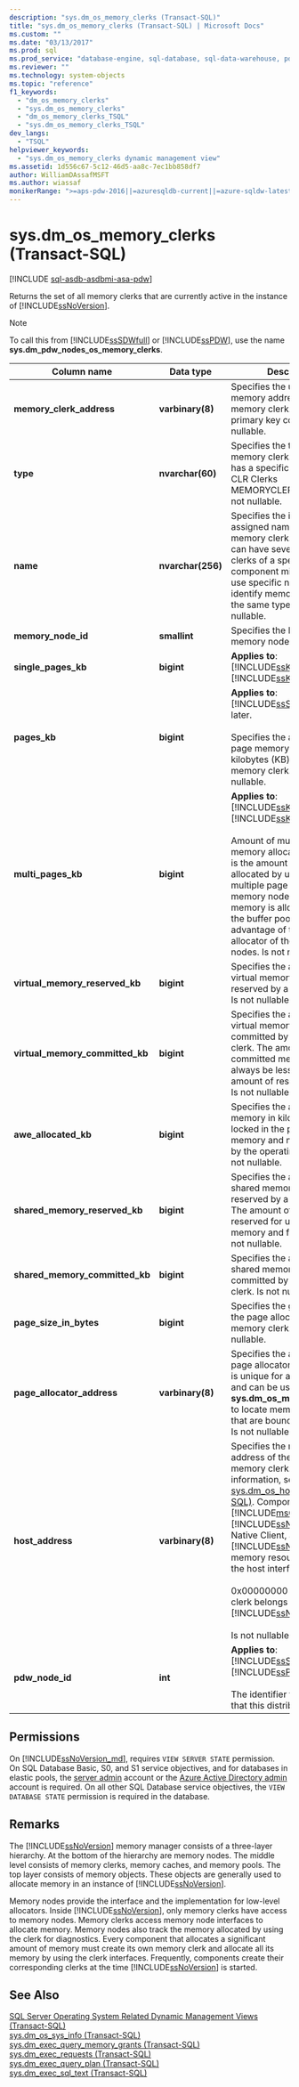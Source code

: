 ```yaml
---
description: "sys.dm_os_memory_clerks (Transact-SQL)"
title: "sys.dm_os_memory_clerks (Transact-SQL) | Microsoft Docs"
ms.custom: ""
ms.date: "03/13/2017"
ms.prod: sql
ms.prod_service: "database-engine, sql-database, sql-data-warehouse, pdw"
ms.reviewer: ""
ms.technology: system-objects
ms.topic: "reference"
f1_keywords: 
  - "dm_os_memory_clerks"
  - "sys.dm_os_memory_clerks"
  - "dm_os_memory_clerks_TSQL"
  - "sys.dm_os_memory_clerks_TSQL"
dev_langs: 
  - "TSQL"
helpviewer_keywords: 
  - "sys.dm_os_memory_clerks dynamic management view"
ms.assetid: 1d556c67-5c12-46d5-aa8c-7ec1bb858df7
author: WilliamDAssafMSFT
ms.author: wiassaf
monikerRange: ">=aps-pdw-2016||=azuresqldb-current||=azure-sqldw-latest||>=sql-server-2016||>=sql-server-linux-2017||=azuresqldb-mi-current"
---
```

# sys.dm_os_memory_clerks (Transact-SQL)
[!INCLUDE [sql-asdb-asdbmi-asa-pdw](../../includes/applies-to-version/sql-asdb-asdbmi-asa-pdw.md)]

  Returns the set of all memory clerks that are currently active in the instance of [!INCLUDE[ssNoVersion](../../includes/ssnoversion-md.md)].  
  
> [!NOTE]  
>  To call this from [!INCLUDE[ssSDWfull](../../includes/sssdwfull-md.md)] or [!INCLUDE[ssPDW](../../includes/sspdw-md.md)], use the name **sys.dm_pdw_nodes_os_memory_clerks**.  
  
|Column name|Data type|Description|  
|-----------------|---------------|-----------------|  
|**memory_clerk_address**|**varbinary(8)**|Specifies the unique memory address of the memory clerk. This is the primary key column. Is not nullable.|  
|**type**|**nvarchar(60)**|Specifies the type of memory clerk. Every clerk has a specific type, such as CLR Clerks MEMORYCLERK_SQLCLR. Is not nullable.|  
|**name**|**nvarchar(256)**|Specifies the internally assigned name of this memory clerk. A component can have several memory clerks of a specific type. A component might choose to use specific names to identify memory clerks of the same type. Is not nullable.|  
|**memory_node_id**|**smallint**|Specifies the ID of the memory node. Not nullable.|  
|**single_pages_kb**|**bigint**|**Applies to**: [!INCLUDE[ssKatmai](../../includes/sskatmai-md.md)] through [!INCLUDE[ssKilimanjaro](../../includes/sskilimanjaro-md.md)].|  
|**pages_kb**|**bigint**|**Applies to**: [!INCLUDE[ssSQL11](../../includes/sssql11-md.md)] and later.<br /><br /> Specifies the amount of page memory allocated in kilobytes (KB) for this memory clerk. Is not nullable.|  
|**multi_pages_kb**|**bigint**|**Applies to**: [!INCLUDE[ssKatmai](../../includes/sskatmai-md.md)] through [!INCLUDE[ssKilimanjaro](../../includes/sskilimanjaro-md.md)].<br /><br /> Amount of multipage memory allocated in KB. This is the amount of memory allocated by using the multiple page allocator of the memory nodes. This memory is allocated outside the buffer pool and takes advantage of the virtual allocator of the memory nodes. Is not nullable.|  
|**virtual_memory_reserved_kb**|**bigint**|Specifies the amount of virtual memory that is reserved by a memory clerk. Is not nullable.|  
|**virtual_memory_committed_kb**|**bigint**|Specifies the amount of virtual memory that is committed by a memory clerk. The amount of committed memory should always be less than the amount of reserved memory. Is not nullable.|  
|**awe_allocated_kb**|**bigint**|Specifies the amount of memory in kilobytes (KB) locked in the physical memory and not paged out by the operating system. Is not nullable.|  
|**shared_memory_reserved_kb**|**bigint**|Specifies the amount of shared memory that is reserved by a memory clerk. The amount of memory reserved for use by shared memory and file mapping. Is not nullable.|  
|**shared_memory_committed_kb**|**bigint**|Specifies the amount of shared memory that is committed by the memory clerk. Is not nullable.|  
|**page_size_in_bytes**|**bigint**|Specifies the granularity of the page allocation for this memory clerk. Is not nullable.|  
|**page_allocator_address**|**varbinary(8)**|Specifies the address of the page allocator. This address is unique for a memory clerk and can be used in **sys.dm_os_memory_objects** to locate memory objects that are bound to this clerk. Is not nullable.|  
|**host_address**|**varbinary(8)**|Specifies the memory address of the host for this memory clerk. For more information, see [sys.dm_os_hosts &#40;Transact-SQL&#41;](../../relational-databases/system-dynamic-management-views/sys-dm-os-hosts-transact-sql.md). Components, such as [!INCLUDE[msCoName](../../includes/msconame-md.md)] [!INCLUDE[ssNoVersion](../../includes/ssnoversion-md.md)] Native Client, access [!INCLUDE[ssNoVersion](../../includes/ssnoversion-md.md)] memory resources through the host interface.<br /><br /> 0x00000000 = Memory clerk belongs to [!INCLUDE[ssNoVersion](../../includes/ssnoversion-md.md)].<br /><br /> Is not nullable.|  
|**pdw_node_id**|**int**|**Applies to**: [!INCLUDE[ssSDWfull](../../includes/sssdwfull-md.md)], [!INCLUDE[ssPDW](../../includes/sspdw-md.md)]<br /><br /> The identifier for the node that this distribution is on.|  
  
## Permissions 

On [!INCLUDE[ssNoVersion_md](../../includes/ssnoversion-md.md)], requires `VIEW SERVER STATE` permission.   
On SQL Database Basic, S0, and S1 service objectives, and for databases in elastic pools, the [server admin](https://docs.microsoft.com/azure/azure-sql/database/logins-create-manage#existing-logins-and-user-accounts-after-creating-a-new-database) account or the [Azure Active Directory admin](https://docs.microsoft.com/azure/azure-sql/database/authentication-aad-overview#administrator-structure) account is required. On all other SQL Database service objectives, the `VIEW DATABASE STATE` permission is required in the database.   
  
## Remarks  
 The [!INCLUDE[ssNoVersion](../../includes/ssnoversion-md.md)] memory manager consists of a three-layer hierarchy. At the bottom of the hierarchy are memory nodes. The middle level consists of memory clerks, memory caches, and memory pools. The top layer consists of memory objects. These objects are generally used to allocate memory in an instance of [!INCLUDE[ssNoVersion](../../includes/ssnoversion-md.md)].  
  
 Memory nodes provide the interface and the implementation for low-level allocators. Inside [!INCLUDE[ssNoVersion](../../includes/ssnoversion-md.md)], only memory clerks have access to memory nodes. Memory clerks access memory node interfaces to allocate memory. Memory nodes also track the memory allocated by using the clerk for diagnostics. Every component that allocates a significant amount of memory must create its own memory clerk and allocate all its memory by using the clerk interfaces. Frequently, components create their corresponding clerks at the time [!INCLUDE[ssNoVersion](../../includes/ssnoversion-md.md)] is started.  
  
## See Also  

 [SQL Server Operating System Related Dynamic Management Views &#40;Transact-SQL&#41;](../../relational-databases/system-dynamic-management-views/sql-server-operating-system-related-dynamic-management-views-transact-sql.md)   
 [sys.dm_os_sys_info &#40;Transact-SQL&#41;](../../relational-databases/system-dynamic-management-views/sys-dm-os-sys-info-transact-sql.md)   
 [sys.dm_exec_query_memory_grants &#40;Transact-SQL&#41;](../../relational-databases/system-dynamic-management-views/sys-dm-exec-query-memory-grants-transact-sql.md)   
 [sys.dm_exec_requests &#40;Transact-SQL&#41;](../../relational-databases/system-dynamic-management-views/sys-dm-exec-requests-transact-sql.md)   
 [sys.dm_exec_query_plan &#40;Transact-SQL&#41;](../../relational-databases/system-dynamic-management-views/sys-dm-exec-query-plan-transact-sql.md)   
 [sys.dm_exec_sql_text &#40;Transact-SQL&#41;](../../relational-databases/system-dynamic-management-views/sys-dm-exec-sql-text-transact-sql.md)  
  
  


